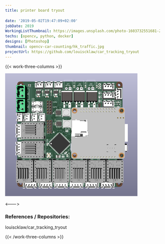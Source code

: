 ```yaml
---
title: printer board tryout

date: '2019-05-02T19:47:09+02:00'
jobDate: 2019
WorkingListThumbnail: https://images.unsplash.com/photo-1603732551681-2e91159b9dc2?ixlib=rb-4.0.3&ixid=MnwxMjA3fDB8MHxwaG90by1wYWdlfHx8fGVufDB8fHx8
techs: [opencv, python, docker]
designs: [Photoshop]
thumbnail: opencv-car-counting/hk_traffic.jpg
projectUrl: https://github.com/louiscklaw/car_tracking_tryout
---
```


{{< work-three-columns >}}

![](./thumbnail.png)

<---> <!-- magic separator, between columns -->

### References / Repositories:

louiscklaw/car_tracking_tryout

{{< /work-three-columns >}}
